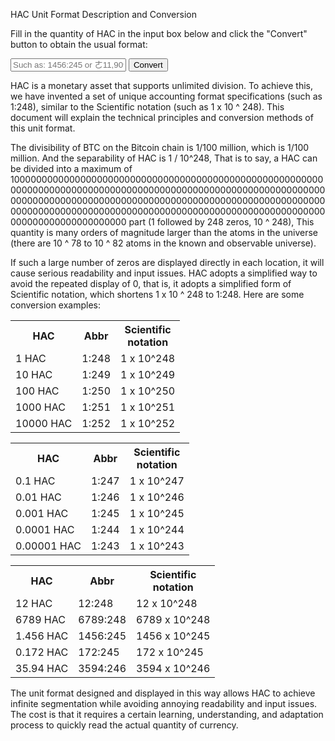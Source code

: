 HAC Unit
Format Description and Conversion


Fill in the quantity of HAC in the input box below and click the "Convert" button to obtain the usual format:

<div class="fmtshow"></div>

<div>
    <div class="fmtbox" id="cvfmt">
        <input class="in" placeholder="Such as: 1456:245 or ㄜ11,909,493:244" /> <button class="btn">Convert</button>
        <p class="res"></p>
    </div>
</div>





HAC is a monetary asset that supports unlimited division. To achieve this, we have invented a set of unique accounting format specifications (such as 1:248), similar to the Scientific notation (such as 1 x 10 ^ 248). This document will explain the technical principles and conversion methods of this unit format.

The divisibility of BTC on the Bitcoin chain is 1/100 million, which is 1/100 million. And the separability of HAC is 1 / 10^248, That is to say, a HAC can be divided into a maximum of 100000000000000000000000000000000000000000000000000000000000000000000000000000000000000000000000000000000000000000000000000000000000000000000000000000000000000000000000000000000000000000000000000000000000000000000000000000000000000000000000000000000 part (1 followed by 248 zeros, 10 ^ 248), This quantity is many orders of magnitude larger than the atoms in the universe (there are 10 ^ 78 to 10 ^ 82 atoms in the known and observable universe).

If such a large number of zeros are displayed directly in each location, it will cause serious readability and input issues. HAC adopts a simplified way to avoid the repeated display of 0, that is, it adopts a simplified form of Scientific notation, which shortens 1 x 10 ^ 248 to 1:248. Here are some conversion examples:

<div>
    <div class="tbmb f">
        <table>
            <tr><th>HAC</th><th>Abbr</th><th>Scientific<br/>notation</th></tr>
            <tr><td>1 HAC</td><td>1:248</td><td class="cr">1 x 10^248</td></tr>
            <tr><td>10 HAC</td><td>1:249</td><td class="cr">1 x 10^249</td></tr>
            <tr><td>100 HAC</td><td>1:250</td><td class="cr">1 x 10^250</td></tr>
            <tr><td>1000 HAC</td><td>1:251</td><td class="cr">1 x 10^251</td></tr>
            <tr><td>10000 HAC</td><td>1:252</td><td class="cr">1 x 10^252</td></tr>
        </table>
    </div>
    <div class="tbmb">
        <table>
            <tr><th>HAC</th><th>Abbr</th><th>Scientific<br/>notation</th></tr>
            <tr><td>0.1 HAC</td><td>1:247</td><td class="cr">1 x 10^247</td></tr>
            <tr><td>0.01 HAC</td><td>1:246</td><td class="cr">1 x 10^246</td></tr>
            <tr><td>0.001 HAC</td><td>1:245</td><td class="cr">1 x 10^245</td></tr>
            <tr><td>0.0001 HAC</td><td>1:244</td><td class="cr">1 x 10^244</td></tr>
            <tr><td>0.00001 HAC</td><td>1:243</td><td class="cr">1 x 10^243</td></tr>
        </table>
    </div>
    <div class="tbmb">
        <table>
            <tr><th>HAC</th><th>Abbr</th><th>Scientific<br/>notation</th></tr>
            <tr><td>12 HAC</td><td>12:248</td><td class="cr">12 x 10^248</td></tr>
            <tr><td>6789 HAC</td><td>6789:248</td><td class="cr">6789 x 10^248</td></tr>
            <tr><td>1.456 HAC</td><td>1456:245</td><td class="cr">1456 x 10^245</td></tr>
            <tr><td>0.172 HAC</td><td>172:245</td><td class="cr">172 x 10^245</td></tr>
            <tr><td>35.94 HAC</td><td>3594:246</td><td class="cr">3594 x 10^246</td></tr>
        </table>
    </div>
</div>

The unit format designed and displayed in this way allows HAC to achieve infinite segmentation while avoiding annoying readability and input issues. The cost is that it requires a certain learning, understanding, and adaptation process to quickly read the actual quantity of currency.


<script src="/jslib/doc/hac-unit.js"></script>

